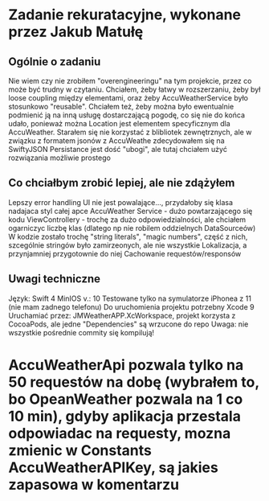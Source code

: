 # Zadanie rekuratacyjne, wykonane przez Jakub Matułę

## Ogólnie o zadaniu
Nie wiem czy nie zrobiłem "overengineeringu" na tym projekcie, przez co może być trudny w czytaniu.
Chciałem, żeby łatwy w rozszerzaniu, żeby był loose coupling między elementami, oraz żeby AccuWeatherService było stosunkowo "reusable".
Chciałem też, żeby można było ewentualnie podmienić ją na inną usługę dostarczającą pogodę, co się nie do końca udało, ponieważ można Location jest elementem specyficznym dla AccuWeather.
Starałem się nie korzystać z blibliotek zewnętrznych, ale w związku z formatem jsonów z AccuWeathe zdecydowałem się na SwiftyJSON
Persistance jest dość "ubogi", ale tutaj chciałem użyć rozwiązania możliwie prostego

## Co chciałbym zrobić lepiej, ale nie zdążyłem
Lepszy error handling
UI nie jest powalające..., przydałoby się klasa nadajaca styl całej apce
AccuWeather Service - dużo powtarzającego się kodu
ViewControllery - trochę za dużo odpowiedzialności, ale chciałem ogarniczyc liczbę klas (dlatego np nie robilem oddzielnych DataSourceów)
W kodzie zostało trochę "string literals", "magic numbers", część z nich, szcególnie stringów było zamirzeonych, ale nie wszystkie
Lokalizacja, a przynjamniej przygotownie do niej
Cachowanie requestów/responsów


## Uwagi techniczne
Język: Swift 4
MinIOS v.: 10
Testowane tylko na symulatorze iPhonea z 11 (nie mam zadnego telefonu)
Do uruchomienia projektu potrzebny Xcode 9
Uruchamiać przez: JMWeatherAPP.XcWorkspace, projekt korzysta z CocoaPods, ale jedne "Dependencies" są wrzucone do repo
Uwaga: nie wszystkie pośrednie commity się kompilują!

# AccuWeatherApi pozwala tylko na 50 requestów na dobę (wybrałem to, bo OpeanWeather pozwala na 1 co 10 min), gdyby aplikacja przestala odpowiadac na requesty, mozna zmienic w Constants AccuWeatherAPIKey, są jakies zapasowa w komentarzu
